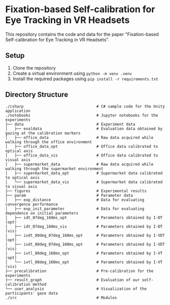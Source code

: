 # Fixation-based Self-calibration for Eye Tracking in VR Headsets
This repository contains the code and data for the paper "Fixation-based Self-calibration for Eye Tracking in VR Headsets".

## Setup
1. Clone the repository
2. Create a virtual environment using `python -m venv .venv`
3. Install the required packages using `pip install -r requirements.txt`

## Directory Structure
```text
./csharp                                # C# sample code for the Unity application
./notebooks                             # Jupyter notebooks for the experiments
├── data                                # Experiment data
│   ├── evaldata                        # Evaluation data obtained by gazing at the calibration markers
│   ├── office_data                     # Raw data acquired while walking through the office environment
│   ├── office_data_opt                 # Office data calibrated to optical axis
│   ├── office_data_vis                 # Office data calibrated to visual axis
│   ├── supermarket_data                # Raw data acquired while walking through the supermarket environment
│   ├── supermarket_data_opt            # Supermarket data calibrated to optical axis
│   └── supermarket_data_vis            # Supermarket data calibrated to visual axis
├── figures                             # Experimental results
├── param                               # Parameter data
│   ├── exp_distance                    # Data for evaluating convergence performance
│   ├── exp_init_parameter              # Data for evaluating dependence on initial parameters
│   ├── idt_07deg_160ms_opt             # Parameters obtained by I-DT (opt)
│   ├── idt_07deg_160ms_vis             # Parameters obtained by I-DT (vis)
│   ├── ivdt_80deg_07deg_160ms_opt      # Parameters obtained by I-VDT (opt)
│   ├── ivdt_80deg_07deg_160ms_opt      # Parameters obtained by I-VDT (vis)
│   ├── ivtl_80deg_160ms_opt            # Parameters obtained by I-VT (opt)
│   └── ivtl_80deg_160ms_opt            # Parameters obtained by I-VT (vis)
├── precalibration                      # Pre-calibration for the experiments
├── result_graph                        # Evaluation of our self-calibration method
└── user_analysis                       # Visualization of the participants' gaze data
./src                                   # Modules
```